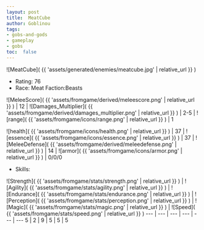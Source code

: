 ```yaml
---
layout: post
title:  MeatCube
author: Goblinou
tags:
- gobs-and-gods
- gameplay
- gobs
toc:  false
---
```


![MeatCube]( {{ 'assets/generated/enemies/meatcube.jpg' | relative_url }} )
- Rating: 76
- Race: Meat  Faction:Beasts

![MeleeScore]( {{ 'assets/fromgame/derived/meleescore.png' | relative_url }} ) | 12 | ![Damages_Multiplier]( {{ 'assets/fromgame/derived/damages_multiplier.png' | relative_url }} ) | 2-5 | ![range]( {{ 'assets/fromgame/icons/range.png' | relative_url }} ) | 1


![health]( {{ 'assets/fromgame/icons/health.png' | relative_url }} ) | 37 | ![essence]( {{ 'assets/fromgame/icons/essence.png' | relative_url }} ) | 37 | ![MeleeDefense]( {{ 'assets/fromgame/derived/meleedefense.png' | relative_url }} ) | 14 | ![armor]( {{ 'assets/fromgame/icons/armor.png' | relative_url }} ) | 0/0/0

* Skills: 

![Strength]( {{ 'assets/fromgame/stats/strength.png' | relative_url }} ) | ![Agility]( {{ 'assets/fromgame/stats/agility.png' | relative_url }} ) | ![Endurance]( {{ 'assets/fromgame/stats/endurance.png' | relative_url }} ) | ![Perception]( {{ 'assets/fromgame/stats/perception.png' | relative_url }} ) | ![Magic]( {{ 'assets/fromgame/stats/magic.png' | relative_url }} ) | ![Speed]( {{ 'assets/fromgame/stats/speed.png' | relative_url }} )
--- | --- | --- | --- | --- | ---
5 | 2 | 9 | 5 | 5 | 5
